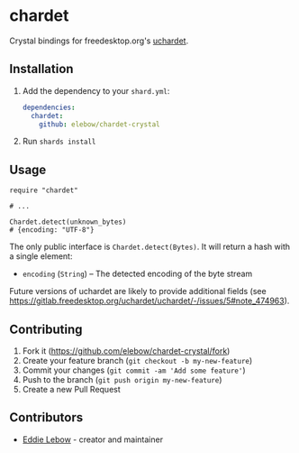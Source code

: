 # chardet

Crystal bindings for freedesktop.org's [uchardet](https://www.freedesktop.org/wiki/Software/uchardet/).

## Installation

1. Add the dependency to your `shard.yml`:

   ```yaml
   dependencies:
     chardet:
       github: elebow/chardet-crystal
   ```

1. Run `shards install`

## Usage

```crystal
require "chardet"

# ...

Chardet.detect(unknown_bytes)
# {encoding: "UTF-8"}
```

The only public interface is `Chardet.detect(Bytes)`. It will return a hash with
a single element:

- `encoding` (`String`) – The detected encoding of the byte stream

Future versions of uchardet are likely to provide additional fields (see <https://gitlab.freedesktop.org/uchardet/uchardet/-/issues/5#note_474963>).

## Contributing

1. Fork it (<https://github.com/elebow/chardet-crystal/fork>)
1. Create your feature branch (`git checkout -b my-new-feature`)
1. Commit your changes (`git commit -am 'Add some feature'`)
1. Push to the branch (`git push origin my-new-feature`)
1. Create a new Pull Request

## Contributors

- [Eddie Lebow](https://github.com/elebow) - creator and maintainer
